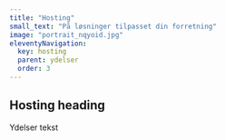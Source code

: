 ```yaml
---
title: "Hosting"
small_text: "På løsninger tilpasset din forretning"
image: "portrait_nqyoid.jpg"
eleventyNavigation:
  key: hosting
  parent: ydelser
  order: 3
---
```


## Hosting heading

Ydelser tekst